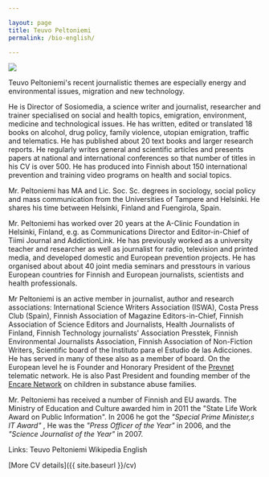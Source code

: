 ```yaml
---

layout: page
title: Teuvo Peltoniemi
permalink: /bio-english/

---
```


![](https://user-images.githubusercontent.com/1070946/203375342-2d6734c2-d2ba-4170-b5a2-01b768ea4bc1.jpeg)

Teuvo Peltoniemi's recent journalistic themes are especially energy and environmental issues, migration and new technology.

He is Director of Sosiomedia, a science writer and journalist, researcher and trainer specialised on social and health topics, emigration, environment, medicine and technological issues. He has written, edited or translated 18 books on alcohol, drug policy, family violence, utopian emigration, traffic and telematics. He has published about 20 text books and larger research reports. He regularly writes general and scientific articles and presents papers at national and international conferences so that number of titles in his CV is over 500. He has produced into Finnish about 150 international prevention and training video programs on health and social topics. 

Mr. Peltoniemi has MA and Lic. Soc. Sc. degrees in sociology, social policy and mass communication from the Universities of Tampere and Helsinki. He shares his time between Helsinki, Finland and Fuengirola, Spain.

Mr. Peltoniemi has worked over 20 years at the A-Clinic Foundation in Helsinki, Finland, e.g. as Communications Director and Editor-in-Chief of Tiimi Journal and AddictionLink. He has previously worked as a university teacher and researcher as well as journalist for radio, television and printed media, and developed domestic and European prevention projects. He has organised about about 40 joint media seminars and presstours in various European countries for Finnish and European journalists, scientists and health professionals. 

Mr Peltoniemi is an active member in journalist, author and research associations: International Science Writers Association (ISWA), Costa Press Club (Spain), Finnish Association of Magazine Editors-in-Chief, Finnish Association of Science Editors and Journalists, Health Journalists of Finland, Finnish Technology journalists' Association Presstek, Finnish Environmental Journalists Association, Finnish Association of Non-Fiction Writers, Scientific board of the Instituto para el Estudio de las Adicciones. He has served in many of these also as a member of board. On the European level he is Founder and Honorary President of the [Prevnet](http://www.prevnet.net/) telematic network. He is also Past President and founding member of the [Encare Network](http://www.encare.info/) on children in substance abuse families.

Mr. Peltoniemi has received a number of Finnish and EU awards. The Ministry of Education and Culture awarded him in 2011 the "State Life Work Award on Public Information". In 2006 he got the _"Special Prime Minister,s IT Award"_ , He was the _"Press Officer of the Year"_ in 2006, and the _"Science Journalist of the Year"_ in 2007.

Links: Teuvo Peltoniemi Wikipedia English

[More CV details]({{ site.baseurl }}/cv)
